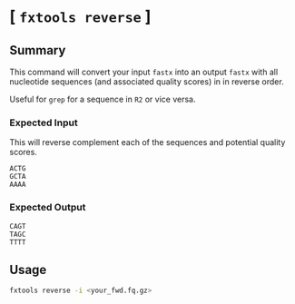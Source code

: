 # [ `fxtools reverse` ]

## Summary

This command will convert your input `fastx` into an output `fastx`
with all nucleotide sequences (and associated quality scores) in
in reverse order.

Useful for `grep` for a sequence in `R2` or vice versa.

### Expected Input

This will reverse complement each of the sequences and potential quality scores.

``` text
ACTG
GCTA
AAAA
```

### Expected Output

``` text
CAGT
TAGC
TTTT
```

## Usage

``` bash
fxtools reverse -i <your_fwd.fq.gz>
```

